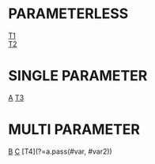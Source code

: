 # PARAMETERLESS
[T1](?=a.pass())  
[T2](?=a.pass())

# SINGLE PARAMETER
[A](#var) [T3](?=a.pass(#var))

# MULTI PARAMETER
[B](#var) [C](#var2) [T4](?=a.pass(#var, #var2))
